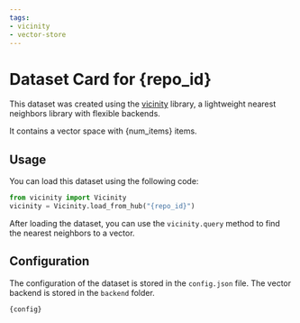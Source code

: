 ```yaml
---
tags:
- vicinity
- vector-store
---
```


# Dataset Card for {repo_id}

This dataset was created using the [vicinity](https://github.com/MinishLab/vicinity) library, a lightweight nearest neighbors library with flexible backends.

It contains a vector space with {num_items} items.

## Usage

You can load this dataset using the following code:

```python
from vicinity import Vicinity
vicinity = Vicinity.load_from_hub("{repo_id}")
```

After loading the dataset, you can use the `vicinity.query` method to find the nearest neighbors to a vector.

## Configuration

The configuration of the dataset is stored in the `config.json` file. The vector backend is stored in the `backend` folder.

```bash
{config}
```